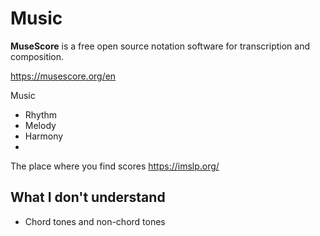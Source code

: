 # Music

**MuseScore** is a free open source notation software for transcription and composition.

https://musescore.org/en

Music
- Rhythm
- Melody
- Harmony
- 

The place where you find scores https://imslp.org/

## What I don't understand

- Chord tones and non-chord tones
